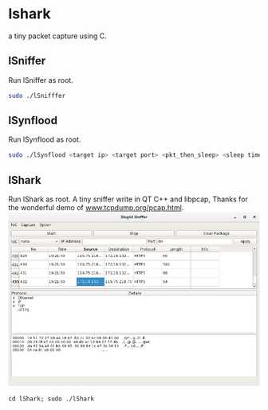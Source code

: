 # lshark
a tiny packet capture using C.

## lSniffer
Run lSniffer as root.
```bash
sudo ./lSnifffer
```
## lSynflood

Run lSynflood as root.
```bash
sudo ./lSynflood <target ip> <target port> <pkt_then_sleep> <sleep time>
```

## lShark
Run lShark as root. A tiny sniffer write in QT C++ and libpcap, Thanks for the wonderful demo of www.tcpdump.org/pcap.html.
![stupid-sniffer.png](lShark/snapshot/stupid-lsniffer.png)
```
cd lShark; sudo ./lShark
```
